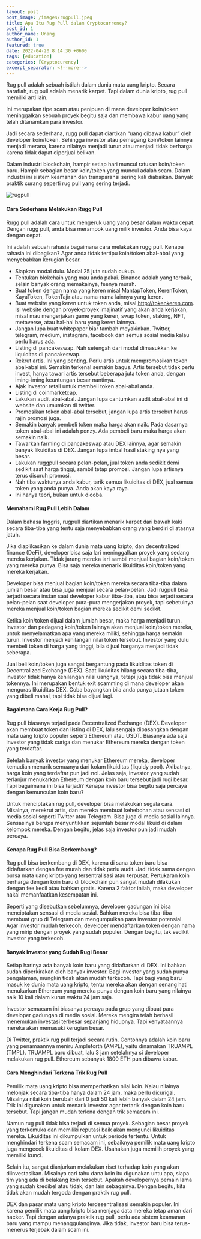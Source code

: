 ```yaml
---
layout: post
post_image: /images/rugpull.jpeg
title: Apa Itu Rug Pull dalam Cryptocurrency?
post_id: 1
author_name: Unang
author_id: 1
featured: true
date: 2022-04-20 8:14:30 +0600
tags: [education]
categories: [Cryptocurency]
excerpt_separator: <!--more-->
---
```


Rug pull adalah sebuah istilah dalam dunia mata uang kripto.<!--more--> Secara harafiah, rug pull adalah menarik karpet. Tapi dalam dunia kripto, rug pull memiliki arti lain.

Ini merupakan tipe scam atau penipuan di mana developer koin/token meninggalkan sebuah proyek begitu saja dan membawa kabur uang yang telah ditanamkan para investor.

Jadi secara sederhana, rugg pull dapat diartikan “uang dibawa kabur” oleh developer koin/token. Sehingga investor atau pemegang koin/token lainnya menjadi merana, karena nilainya menjadi turun atau menjadi tidak berharga karena tidak dapat diperjual belikan.

Dalam industri blockchain, hampir setiap hari muncul ratusan koin/token baru. Hampir sebagian besar koin/token yang muncul adalah scam. Dalam industri ini sistem keamanan dan transparansi sering kali diabaikan. Banyak praktik curang seperti rug pull  yang sering terjadi.

<img src="{{site.baseurl}}/images/rugpull.jpeg" alt="rugpull" />

#### Cara Sederhana Melakukan Rugg Pull

Rugg pull adalah cara untuk mengeruk uang yang besar dalam waktu cepat. Dengan rugg pull, anda bisa merampok uang milik investor. Anda bisa kaya dengan cepat.

Ini adalah sebuah rahasia bagaimana cara melakukan rugg pull. Kenapa rahasia ini dibagikan? Agar anda tidak tertipu koin/token abal-abal yang menyebabkan kerugian besar.

- Siapkan modal dulu. Modal 25 juta sudah cukup.
- Tentukan blokchain yang mau anda pakai. Binance adalah yang terbaik, selain banyak orang memakainya, feenya murah.
- Buat token dengan nama yang keren misal MantapToken, KerenToken, KayaToken, TokenTajir atau nama-nama lainnya yang keren.
- Buat website yang keren untuk token anda, misal http://tokenkeren.com. Isi website dengan proyek-proyek imajinatif yang akan anda kerjakan, misal mau mengerjakan game yang keren, swap token, staking, NFT, metaverse, atau hal-hal baru yang keren lainnya.
- Jangan lupa buat whitepaper biar tambah meyakinkan. Twitter, telegram, medium, instagram, facebook dan semua sosial media kalau perlu harus ada.
- Listing di pancakeswap. Nah setengah dari modal dimasukkan ke liquiditas di pancakeswap.
- Rekrut artis. Ini yang penting. Perlu artis untuk mempromosikan token abal-abal ini. Semakin terkenal semakin bagus. Artis tersebut tidak perlu invest, hanya tawari artis tersebut beberapa juta token anda, dengan iming-iming keuntungan besar nantinya.
- Ajak investor retail untuk membeli token abal-abal anda.
- Listing di coinmarketcap.
- Lakukan audit abal-abal. Jangan lupa cantumkan audit abal-abal ini di website dan umumkan di twitter.
- Promosikan token abal-abal tersebut, jangan lupa artis tersebut harus rajin promosi juga.
- Semakin banyak pembeli token maka harga akan naik. Pada dasarnya token abal-abal ini adalah ponzy. Ada pembeli baru maka harga akan semakin naik.
- Tawarkan farming di pancakeswap atau DEX lainnya, agar semakin banyak likuiditas di DEX. Jangan lupa imbal hasil staking nya yang besar.
- Lakukan ruggpull secara pelan-pelan, jual token anda sedikit demi sedikit saat harga tinggi, sambil tetap promosi. Jangan lupa artisnya terus disuruh promosi.
- Nah tiba waktunya anda kabur, tarik semua likuiditas di DEX, jual semua token yang anda punya. Anda akan kaya raya.
- Ini hanya teori, bukan untuk dicoba.

#### Memahami Rug Pull Lebih Dalam

Dalam bahasa Inggris, rugpull diartikan menarik karpet dari bawah kaki secara tiba-tiba yang tentu saja menyebabkan orang yang berdiri di atasnya jatuh.

Jika diaplikasikan ke dalam dunia mata uang kripto, dan decentralized finance (DeFi), developer bisa saja lari meninggalkan proyek yang sedang mereka kerjakan. Tidak jarang mereka lari sambil menjual bagian koin/token yang mereka punya. Bisa saja mereka menarik likuiditas koin/token yang mereka kerjakan.

Developer bisa menjual bagian koin/token mereka secara tiba-tiba dalam jumlah besar atau bisa juga menjual secara pelan-pelan. Jadi rugpull bisa terjadi secara instan saat developer kabur tiba-tiba, atau bisa terjadi secara pelan-pelan saat developer pura-pura mengerjakan proyek, tapi sebetulnya mereka menjual koin/token bagian mereka sedikit demi sedikit.

Ketika koin/token dijual dalam jumlah besar, maka harga menjadi turun. Investor dan pedagang koin/token lainnya akan menjual koin/token mereka, untuk menyelamatkan apa yang mereka miliki, sehingga harga semakin turun. Investor menjadi kehilangan nilai token tersebut. Investor yang dulu membeli token di harga yang tinggi, bila dijual harganya menjadi tidak seberapa.

Jual beli koin/token juga sangat bergantung pada likuiditas token di Decentralized Exchange (DEX). Saat likuiditas hilang secara tiba-tiba, investor tidak hanya kehilangan nilai uangnya, tetapi juga tidak bisa menjual tokennya. Ini merupakan bentuk exit scamming di mana developer akan menguras likuiditas DEX. Coba bayangkan bila anda punya jutaan token yang dibeli mahal, tapi tidak bisa dijual lagi.

#### Bagaimana Cara Kerja Rug Pull?

Rug pull biasanya terjadi pada Decentralized Exchange  (DEX). Developer akan membuat token dan listing di DEX, lalu sengaja dipasangkan dengan mata uang kripto populer seperti Ethereum atau USDT. Biasanya ada saja investor yang tidak curiga dan menukar Ethereum mereka dengan token yang terdaftar.

Setelah banyak investor yang menukar Ethereum mereka, developer kemudian menarik semuanya dari kolam likuiditas (liquidy pool). Akibatnya, harga koin yang terdaftar pun jadi nol. Jelas saja, investor yang sudah terlanjur menukarkan Ethereum dengan koin baru tersebut jadi rugi besar. Tapi bagaimana ini bisa terjadi? Kenapa investor bisa begitu saja percaya dengan kemunculan koin baru?

Untuk menciptakan rug pull, developer bisa melakukan segala cara. Misalnya, merekrut artis, dan mereka membuat kehebohan atau sensasi di media sosial seperti Twitter atau Telegram. Bisa juga di media sosial lainnya. Sensasinya berupa menyuntikkan sejumlah besar modal likuid di dalam kelompok mereka. Dengan begitu, jelas saja investor pun jadi mudah percaya.

#### Kenapa Rug Pull Bisa Berkembang?

Rug pull bisa berkembang di DEX, karena di sana token baru bisa didaftarkan dengan fee murah dan tidak perlu audit. Jadi tidak sama dengan bursa mata uang kripto yang tersentralisasi atau terpusat. Pertukaran koin berharga dengan koin baru di blockchain pun sangat mudah dilakukan dengan fee kecil atau bahkan gratis. Karena 2 faktor inilah, maka developer nakal  memanfaatkan kesempatan ini.

Seperti yang disebutkan sebelumnya, developer gadungan ini bisa menciptakan sensasi di media sosial. Bahkan mereka bisa tiba-tiba membuat grup di Telegram dan mengumpulkan para investor potensial. Agar investor mudah terkecoh, developer mendaftarkan token dengan nama yang mirip dengan proyek yang sudah populer. Dengan begitu, tak sedikit investor yang terkecoh.

#### Banyak Investor yang Sudah Rugi Besar

Setiap harinya ada banyak koin baru yang didaftarkan di DEX. Ini bahkan sudah diperkirakan oleh banyak investor. Bagi investor yang sudah punya pengalaman, mungkin tidak akan mudah terkecoh. Tapi bagi yang baru masuk ke dunia mata uang kripto, tentu mereka akan dengan senang hati menukarkan Ethereum yang mereka punya dengan koin baru yang nilainya naik 10 kali dalam kurun waktu 24 jam saja.

Investor semacam ini biasanya percaya pada grup yang dibuat para developer gadungan di media sosial. Mereka mengira telah berhasil menemukan investasi terbesar sepanjang hidupnya. Tapi kenyataannya mereka akan memasuki kerugian besar.

Di Twitter, praktik rug pull terjadi secara rutin. Contohnya adalah koin baru yang penamaannya meniru Ampleforth (AMPL), yaitu dinamakan TRUAMPL (TMPL). TRUAMPL baru dibuat, lalu 3 jam setelahnya si developer melakukan rug pull. Ethereum sebanyak 1800 ETH pun dibawa kabur.

#### Cara Menghindari Terkena Trik Rug Pull

Pemilik mata uang kripto bisa memperhatikan nilai koin. Kalau nilainya melonjak secara tiba-tiba hanya dalam 24 jam, maka perlu dicurigai. Misalnya nilai koin berubah dari 0 jadi 50 kali lebih banyak dalam 24 jam. Trik ini digunakan untuk menarik investor agar tertarik dengan koin baru tersebut. Tapi jangan mudah terlena dengan trik semacam ini.

Namun rug pull tidak bisa terjadi di semua proyek. Sebagian besar proyek yang terkemuka dan memiliki reputasi baik akan mengunci likuiditas mereka. Likuiditas ini dikumpulkan untuk periode tertentu. Untuk menghindari terkena scam semacam ini, sebaiknya pemilik mata uang kripto juga mengecek likuiditas di kolam DEX. Usahakan juga memilih proyek yang memiliki kunci.

Selain itu, sangat dianjurkan melakukan riset terhadap koin yang akan diinvestasikan. Misalnya cari tahu dana koin itu digunakan untu apa, siapa tim yang ada di belakang koin tersebut. Apakah developernya pemain lama yang sudah kredibel atau tidak, dan lain sebagainya. Dengan begitu, kita tidak akan mudah tergoda dengan praktik rug pull.

DEX dan pasar mata uang kripto terdesentralisasi semakin populer. Ini karena pemilik mata uang kripto bisa menjaga data mereka tetap aman dari hacker. Tapi dengan adanya praktik rug pull, perlu ada sistem keamanan baru yang mampu menanggulanginya. Jika tidak, investor baru bisa terus-menerus terjebak dalam scam ini.
